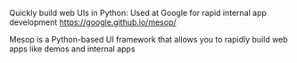 Quickly build web UIs in Python: Used at Google for rapid internal app development
https://google.github.io/mesop/

Mesop is a Python-based UI framework that allows you to rapidly build web apps like demos and internal apps
